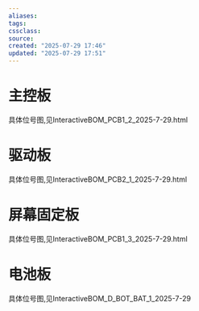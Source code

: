 ```yaml
---
aliases: 
tags: 
cssclass:
source:
created: "2025-07-29 17:46"
updated: "2025-07-29 17:51"
---
```

# 主控板

具体位号图,见InteractiveBOM_PCB1_2_2025-7-29.html

# 驱动板

具体位号图,见InteractiveBOM_PCB2_1_2025-7-29.html

# 屏幕固定板

具体位号图,见InteractiveBOM_PCB1_3_2025-7-29.html

# 电池板

具体位号图,见InteractiveBOM_D_BOT_BAT_1_2025-7-29